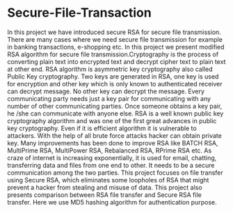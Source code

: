 # Secure-File-Transaction
In this project we have introduced secure RSA for secure file transmission. There are many
cases where we need secure file transmission for example in banking transactions, e-shopping
etc. In this project we present modified RSA algorithm for secure file
transmission.Cryptography is the process of converting plain text into encrypted text and
decrypt cipher text to plain text at other end. RSA algorithm is asymmetric key cryptography
also called Public Key cryptography. Two keys are generated in RSA, one key is used for
encryption and other key which is only known to authenticated receiver can decrypt message.
No other key can decrypt the message. Every communicating party needs just a key pair for
communicating with any number of other communicating parties. Once someone obtains a
key pair, he /she can communicate with anyone else. RSA is a well known public key
cryptography algorithm and was one of the first great advances in public key cryptography.
Even if it is efficient algorithm it is vulnerable to attackers. With the help of all brute force
attacks hacker can obtain private key. Many improvements has been done to improve RSA
like BATCH RSA, MultiPrime RSA, MultiPower RSA, Rebalanced RSA, RPrime RSA etc.
As craze of internet is increasing exponentially, it is used for email, chatting, transferring data
and files from one end to other. It needs to be a secure communication among the two parties.
This project focuses on file transfer using Secure RSA, which eliminates some loopholes of
RSA that might prevent a hacker from stealing and misuse of data. This project also presents
comparison between RSA file transfer and Secure RSA file transfer.
Here we use MD5 hashing algorithm for authentication purpose. 
